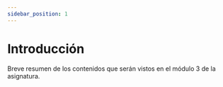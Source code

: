 ```yaml
---
sidebar_position: 1
---
```


# Introducción

Breve resumen de los contenidos que serán vistos en el módulo 3 de la asignatura.
